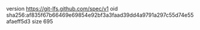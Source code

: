 version https://git-lfs.github.com/spec/v1
oid sha256:af835f67b66469e69854e92bf3a3faad39dd4a9791a297c55d74e55afaeff5d3
size 695
